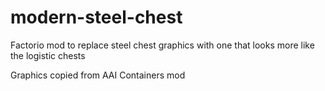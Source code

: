 # modern-steel-chest
Factorio mod to replace steel chest graphics with one that looks more like the logistic chests

Graphics copied from AAI Containers mod
